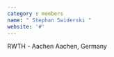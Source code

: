 ```yaml
---
category : members
name: " Stephan Swiderski " 
website: '#'
---
```

RWTH - Aachen
Aachen, Germany

